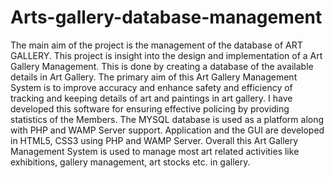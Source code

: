 # Arts-gallery-database-management
The main aim of the project is the management of the database of ART GALLERY. This project is insight into the design and implementation of a Art Gallery Management. This is done by creating a database of the available details in Art Gallery. The primary aim of this Art Gallery Management System is to improve accuracy and enhance safety and efficiency of tracking and keeping details of art and paintings in art gallery. I have developed this software for ensuring effective policing by providing statistics of the Members. The MYSQL database is used as a platform along with PHP and WAMP Server support. Application and the GUI are developed in HTML5, CSS3 using PHP and WAMP Server. Overall this Art Gallery Management System is used to manage most art related activities like exhibitions, gallery management, art stocks etc. in gallery.
